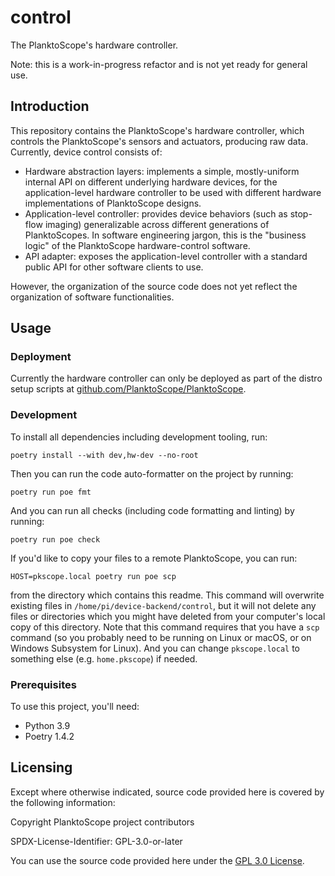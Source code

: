 # control

The PlanktoScope's hardware controller.

Note: this is a work-in-progress refactor and is not yet ready for general use.

## Introduction

This repository contains the PlanktoScope's hardware controller, which controls the PlanktoScope's sensors and actuators, producing raw data. Currently, device control consists of:
- Hardware abstraction layers: implements a simple, mostly-uniform internal API on different underlying hardware devices, for the application-level hardware controller to be used with different hardware implementations of PlanktoScope designs.
- Application-level controller: provides device behaviors (such as stop-flow imaging) generalizable across different generations of PlanktoScopes. In software engineering jargon, this is the "business logic" of the PlanktoScope hardware-control software.
- API adapter: exposes the application-level controller with a standard public API for other software clients to use.

However, the organization of the source code does not yet reflect the organization of software functionalities.

## Usage

### Deployment

Currently the hardware controller can only be deployed as part of the distro setup scripts at [github.com/PlanktoScope/PlanktoScope](https://github.com/PlanktoScope/PlanktoScope).

### Development

To install all dependencies including development tooling, run:
```
poetry install --with dev,hw-dev --no-root
```

Then you can run the code auto-formatter on the project by running:
```
poetry run poe fmt
```

And you can run all checks (including code formatting and linting) by running:
```
poetry run poe check
```

If you'd like to copy your files to a remote PlanktoScope, you can run:
```
HOST=pkscope.local poetry run poe scp
```
from the directory which contains this readme. This command will overwrite existing files in
`/home/pi/device-backend/control`, but it will not delete any files or directories which you might
have deleted from your computer's local copy of this directory. Note that this command requires that
you have a `scp` command (so you probably need to be running on Linux or macOS, or on Windows
Subsystem for Linux). And you can change `pkscope.local` to something else (e.g. `home.pkscope`) if
needed.

### Prerequisites

To use this project, you'll need:

- Python 3.9
- Poetry 1.4.2

## Licensing

Except where otherwise indicated, source code provided here is covered by the following information:

Copyright PlanktoScope project contributors

SPDX-License-Identifier: GPL-3.0-or-later

You can use the source code provided here under the [GPL 3.0 License](https://www.gnu.org/licenses/gpl-3.0.en.html).
